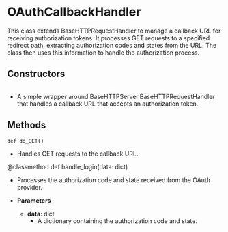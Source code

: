 # OAuthCallbackHandler

This class extends BaseHTTPRequestHandler to manage a callback URL for receiving authorization tokens. It processes GET requests to a specified redirect path, extracting authorization codes and states from the URL. The class then uses this information to handle the authorization process.

## Constructors
```def OAuthCallbackHandler()
```
-  A simple wrapper around BaseHTTPServer.BaseHTTPRequestHandler that handles a callback URL that accepts an authorization token.



## Methods
```@classmethod
def do_GET()
```
-  Handles GET requests to the callback URL.

@classmethod
def handle_login(data: dict)
-  Processes the authorization code and state received from the OAuth provider.
- **Parameters**

  - **data**: dict
    - A dictionary containing the authorization code and state.

